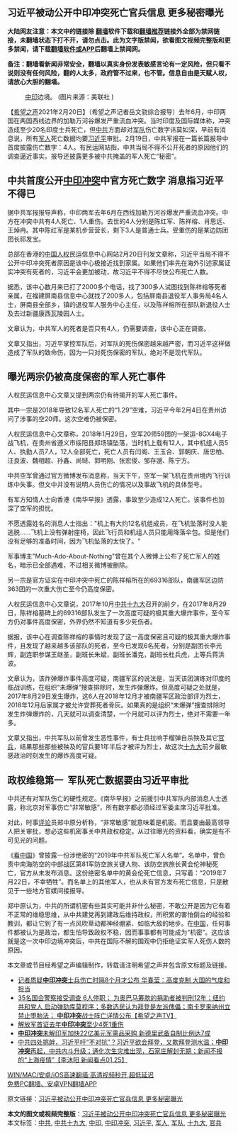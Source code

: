  <h2>习近平被动公开中印冲突死亡官兵信息 更多秘密曝光</h2> <p class="notice"><b>大陆网友注意：本文中的链接除 <a href="https://github.com/bannedbook/fanqiang" >翻墙</a>软件下载和<a href="https://github.com/killgcd/justmysocks/blob/master/README.md">翻墙推荐</a>链接外全部为禁网链接，未翻墙状态下打不开，请勿点击。此为文字版禁闻，欲看图文视频完整版和更多禁闻，请下载<a href="https://github.com/bannedbook/fanqiang">翻墙软件或APP</a>后翻墙上禁闻网。</p><p>备注：翻墙看新闻非常安全，翻墙以真实身份发表敏感言论有一定风险，但只看不说则没有任何风险，翻的人太多，政府管不过来，也不管。信息自由是天赋人权，请放心大胆的翻墙。</b></p>  <div class="entry"> <figure><figcaption><a href="https://www.bannedbook.org/bnews/tag/%E4%B8%AD%E5%8D%B0/" class="st_tag internal_tag" rel="tag" title="标签 中印 下的日志">中印</a>边境。 (图片来源：美联社 )</figcaption></figure> <p>【<span class='wp_keywordlink_affiliate'><a href="https://www.soundofhope.org" title="希望之声" target="_blank">希望之声</a></span>2021年2月20日】（希望之声记者岳文骁综合报导）去年6月，中印两国在两国西线边界的加勒万河谷爆发严重流血冲突。当时印度及国际媒体称，冲突造成至少20名印度士兵死亡，但<a href="https://www.bannedbook.org/bnews/tag/%e4%b8%ad%e5%85%b1/" class="st_tag internal_tag" rel="tag" title="标签 中共 下的日志">中共</a>方面却对<a href="https://www.bannedbook.org/bnews/tag/%E5%86%9B%E9%98%9F/" class="st_tag internal_tag" rel="tag" title="标签 军队 下的日志">军队</a>伤亡数字讳莫如深，早前有消息说，所有<a href="https://www.bannedbook.org/bnews/tag/%e5%86%9b%e4%ba%ba/" class="st_tag internal_tag" rel="tag" title="标签 军人 下的日志">军人</a>死亡数据均要<a href="https://www.bannedbook.org/bnews/tag/%e4%b9%a0%e8%bf%91%e5%b9%b3/" class="st_tag internal_tag" rel="tag" title="标签 习近平 下的日志">习近平</a>审批。2月19日，中共军报在一篇长篇报导中首度披露伤亡数字：4人。有民运网站指，中共当局不得不公开死者的原因他们的调查逼近事实。报导还披露更多被中共掩盖的军人死亡“秘密”。</p> <h2>中共首度公开<a href="https://www.bannedbook.org/bnews/tag/%E4%B8%AD%E5%8D%B0%E5%86%B2%E7%AA%81/" class="st_tag internal_tag" rel="tag" title="标签 中印冲突 下的日志">中印冲突</a>中官方死亡数字 消息指习近平不得已</h2> <p>据中共军报报导声称，中印两军去年6月在西线加勒万河谷爆发严重流血冲突。中方在冲突中共有4人死亡、1人重伤。去世的4人分别是陈红军、陈祥榕、肖思远、王焯冉。其中陈红军是某机步营营长，剩下3人是普通士兵。受重伤的是某边防团团长祁发宝。</p> <p>总部在香港的<span class='wp_keywordlink'><a href="https://www.bannedbook.org/forum20/" title="中国人权论坛" target="_blank">中国人权</a></span>民运信息中心网站2月20日刊发文章称，习近平当局不得不公开中印冲突死者原因是该中心极接近找到家属。如果他们率先在海外引述家属证实冲突有死者的，习近平会更加被动，故习近平不得不尽快公布死亡人数。</p> <p>据悉，该中心数月来已打了2000多个电话，找了300多人试图找到陈祥榕等死者亲属，在福建屏南县信息中心就找了200多人，包括屏南县退役军人事务局4名人士，屏南县全部乡，镇的退役军人服务中心主任，以及陈祥榕所在部队新退役人士及去过新疆康西瓦陵园人士。</p> <p>文章认为，中共军人的死者是否只有4人，仍需要调查，该中心正在调查。</p> <p>文章又指出，习近平掌控军队后，对军队的死伤保密越来越严密，而习近平这样做造成了军队的致命伤，因为一只对死伤保密的军队，绝对不是现代军队。</p>  <h2>曝光两宗仍被高度保密的军人死亡事件</h2> <p>人权民运信息中心文章又提到两宗仍有待揭开的军人死亡事件。</p> <p>其中一宗是2018年导致12名军人死亡的“1.29”空难，习近平今年2月4日在贵州访问了涉事的空20师。这次空难仍被保密。</p> <p>人权民运信息中心文章称，2018年1月29日，空军20师59团的一架运-8GX4电子战飞机，在贵州省遵义市绥阳县郑场镇坠落，当时机上载有12人，其中机组人员5人、执勤人员7人，12人全部死亡，死亡人员有闫阁、王玉合、郭朝庆、唐忠柏、汪良波、魏相超、孙鑫、尚琎、郭明刚、张宏俊、邹存邈、陈宁方。</p> <p>中共空军曾通过官方微博发布消息称，当天下午，空军一架飞机在贵州境内飞行训练中失事。但文中并没有说明人员伤亡的情况以及事故飞机的具体型号。</p> <p>有军方知情人士向香港《南华早报》透露，事故至少造成12人死亡。该事件也加深了空军的担忧。</p> <p>不愿透露姓名的消息人士指出：&quot;机上有大约12名机组成员，在飞机坠落时没人能逃脱……飞机上没有弹射座椅，因此飞行员和机组人员只能用降落伞包。但是他们没有足够的准备时间，因为飞机坠落的太快了。&quot;</p>  <p>军事博主&quot;Much-Ado-About-Nothing&quot;曾在其个人微博上公布了死亡军人的姓名，暗示已全部遇难，不过相关微博被删除。</p> <p>另一宗是官方证实在中印冲突中死亡的陈祥榕所在的69316部队，南疆军区边防363团的一次重大伤亡至今仍高度保密。</p> <p>人权民运信息中心文章说，2017年10月<a href="https://www.bannedbook.org/bnews/tag/%e4%b8%ad%e5%85%b1%e5%8d%81%e4%b9%9d%e5%a4%a7/" class="st_tag internal_tag" rel="tag" title="标签 中共十九大 下的日志">中共十九大</a>召开的前夕，在2017年8月29日，陈祥榕墓碑上的69316部队发生了一次高度可疑的极其重大爆炸事件，至今军方仍对事件高度保密，外界仍然不知道有多少死伤者。</p> <p>据报，该中心在调查陈祥榕的事情时发现了这一高度保密且可疑的极其重大爆炸事件，且发现了越来越多该部队的死者，至今已发现6名死者，分别是副团长李光辉，副连职参谋王继圣，副班长朱斌，副班长潘克，副班长杜兵虎，上等兵蒋洪波。</p> <p>文章认为，该炸弹爆炸事件高度可疑，南疆军区的说法是，当天该团演练对印度的临战训练，在组织“未爆弹”搜查排除时，发生炸弹爆炸。但高度可疑之处就是，2017年8月29日发生爆炸，这6人在2018年12月才被南疆军区政治部评为烈士，2018年12月后家属才被允许安葬死者骨灰。如果真的是组织“未爆弹”搜查排除时发生炸弹爆炸的，几天就可以调查清楚，一个月就可以评为烈士，绝对不需要一年多。</p> <p>文章又指出，中共军队以前曾发生恶性事件，有士兵拉响手榴弹自杀殃及其它<a href="https://www.bannedbook.org/bnews/tag/%E5%AE%98%E5%85%B5/" class="st_tag internal_tag" rel="tag" title="标签 官兵 下的日志">官兵</a>，结果那些那些被殃及的官兵要1年半后才被评为烈士，故这次<a href="https://www.bannedbook.org/bnews/tag/%e5%8d%81%e4%b9%9d%e5%a4%a7/" class="st_tag internal_tag" rel="tag" title="标签 十九大 下的日志">十九大</a>前夕最敏感政治时刻发生的爆炸高度可疑。</p>  <h2>政权维稳第一  军队死亡数据要由习近平审批</h2> <p>中共还有对军队伤亡的硬性规定。《南华早报》之前援引中共军队内部消息人士透露，称北京对军事伤亡“非常敏感”，所有数字都必须经过军委主席习近平批准。</p> <p>对此，时事<span class='wp_keywordlink_affiliate'><a href="https://www.bannedbook.org/bnews/comments/" title="新闻评论" target="_blank">评论</a></span>员郑中原分析称，“非常敏感”就意味着是机密。而且要由最高领导人把关审批，想必这些机密事关中共政权稳定。从过往曝光的资料看，确实是有不可见光的问题。</p> <p>《<span class='wp_keywordlink_affiliate'><a href="https://www.secretchina.com/" title="看中国" target="_blank">看中国</a></span>》曾披露一份涉绝密的“2019年中共军队死亡军人名单”。名单中，曾负责中南海防空的中部战区第81军防空旅关键人物、该防空旅旅长黄会伦神秘死亡，官方从未发布消息。这份绝密名单中的黄会伦死亡信息，只写着：“2019年7月22日，不幸牺牲”。而名单上的其他军人，也从未有官方发布死亡信息，只是散见于一些地方官媒间接报导。</p> <p>郑中原认为，中共的所谓机密有些其实可能并非什么秘密，不敢公开是因为它有着不正常的维稳思维，从中共建党再到建政后维持政权，所积累的害怕倒台的经验和教训，都让它到了有一点风吹草动都神经绷紧、如临大敌的地步。在<span class='wp_keywordlink_affiliate'><a href="https://www.bannedbook.org/" title="中国" target="_blank">中国</a></span>，任何事件都被认为是政治，都生怕导致政权不稳，因而事事都有可能成为“机密”。这应该就是这一次中印边境冲突后，中共在国际不解的围观中仍拒绝证实军人死伤人数的原因。</p> <p>本文章或节目经希望之声编辑制作，转载请注明希望之声并包含原文标题及链接。</p> <ul class='op-related-articles' title='相关阅读'> <li><a href='https://www.bannedbook.org/bnews/cbnews/20210220/1490623.html' target='_blank'>记者质疑<b>中印冲突</b>士兵伤亡时隔8个月才公布 华春莹：高度克制 大国的气度和担当</a></li> <li><a href='https://www.bannedbook.org/bnews/comments/20210220/1490502.html' target='_blank'>35名国会警察接受调查 6人停职； 为奥巴马筹款的捐助者被判刑12年；纽约共和党人 启动弹劾库莫程序；多数选民认为拜登是左派傀儡；南卡罗来纳州立禁止堕胎法； <b>中印冲突</b>战士阵亡详情公布【希望之声TV】</a></li> <li><a href='https://www.bannedbook.org/bnews/headline/20210219/1490144.html' target='_blank'>解放军首证去年<b>中印冲突</b>至少4死1重伤</a></li> <li><a href='https://www.bannedbook.org/bnews/headline/20210130/1478075.html' target='_blank'><b>中印冲突</b>未解印军加快22亿美元军需品采购 新德里武备自制比例达7成</a></li> <li><a href='https://www.bannedbook.org/bnews/bannedvideo/20210126/1474857.html' target='_blank'>中共四处挑衅，习近平吁“不对抗”？习近平欲会拜登，又欺拜登测水温；<b>中印冲突</b>再起，中共内斗升级；通化次生灾难出现，石家庄解封无期；新闻不报的“上海疫情”【李沐阳 新闻看点01.25】</a></li> </ul> <p class="texttj"> <a href="https://github.com/bannedbook/fanqiang/wiki/V2ray%E6%9C%BA%E5%9C%BA" target="_blank">WIN/MAC/安卓/iOS高速翻墙:高清视频秒开,超低延迟</a><br/> <a href="https://github.com/bannedbook/fanqiang/wiki/%E7%A6%81%E9%97%BB%E7%BD%91%E5%AE%89%E5%8D%93%E7%BF%BB%E5%A2%99%E6%96%B0%E9%97%BBAPP" target="_blank">免费PC翻墙、安卓VPN翻墙APP</a></p><p>原文链接：<a class="src_link"  href="https://www.soundofhope.org/post/476459" target="_blank">习近平被动公开中印冲突死亡官兵信息 更多秘密曝光</a></p> <a name='sharetosocial'></a>       <div><b>本文的图文或视频完整版</b>：<a href='https://www.bannedbook.org/bnews/comments/20210220/1490824.html'>习近平被动公开中印冲突死亡官兵信息 更多秘密曝光</a></div>  </div><!--END ENTRY--> <div class="postfooter"> <div>本文标签：<a href="https://www.bannedbook.org/bnews/tag/%e4%b8%ad%e5%85%b1/" rel="tag">中共</a>, <a href="https://www.bannedbook.org/bnews/tag/%e4%b8%ad%e5%85%b1%e5%8d%81%e4%b9%9d%e5%a4%a7/" rel="tag">中共十九大</a>, <a href="https://www.bannedbook.org/bnews/tag/%E4%B8%AD%E5%8D%B0/" rel="tag">中印</a>, <a href="https://www.bannedbook.org/bnews/tag/%E4%B8%AD%E5%8D%B0%E5%86%B2%E7%AA%81/" rel="tag">中印冲突</a>, <a href="https://www.bannedbook.org/bnews/tag/%e4%b9%a0%e8%bf%91%e5%b9%b3/" rel="tag">习近平</a>, <a href="https://www.bannedbook.org/bnews/tag/%e5%86%9b%e4%ba%ba/" rel="tag">军人</a>, <a href="https://www.bannedbook.org/bnews/tag/%E5%86%9B%E9%98%9F/" rel="tag">军队</a>, <a href="https://www.bannedbook.org/bnews/tag/%e5%8d%81%e4%b9%9d%e5%a4%a7/" rel="tag">十九大</a>, <a href="https://www.bannedbook.org/bnews/tag/%E5%AE%98%E5%85%B5/" rel="tag">官兵</a></div>  </div><!--END POSTFOOTER--> 